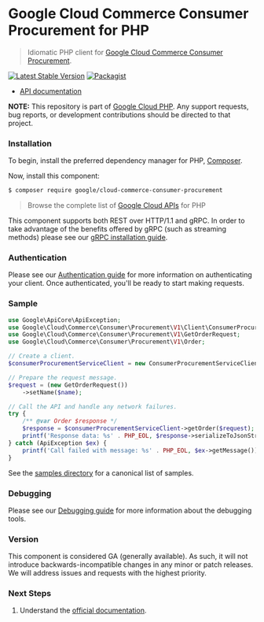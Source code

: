 # Google Cloud Commerce Consumer Procurement for PHP

> Idiomatic PHP client for [Google Cloud Commerce Consumer Procurement](https://cloud.google.com/marketplace).

[![Latest Stable Version](https://poser.pugx.org/google/cloud-commerce-consumer-procurement/v/stable)](https://packagist.org/packages/google/cloud-commerce-consumer-procurement) [![Packagist](https://img.shields.io/packagist/dm/google/cloud-commerce-consumer-procurement.svg)](https://packagist.org/packages/google/cloud-commerce-consumer-procurement)

* [API documentation](https://cloud.google.com/php/docs/reference/cloud-commerce-consumer-procurement/latest)

**NOTE:** This repository is part of [Google Cloud PHP](https://github.com/googleapis/google-cloud-php). Any
support requests, bug reports, or development contributions should be directed to
that project.

### Installation

To begin, install the preferred dependency manager for PHP, [Composer](https://getcomposer.org/).

Now, install this component:

```sh
$ composer require google/cloud-commerce-consumer-procurement
```

> Browse the complete list of [Google Cloud APIs](https://cloud.google.com/php/docs/reference)
> for PHP

This component supports both REST over HTTP/1.1 and gRPC. In order to take advantage of the benefits
offered by gRPC (such as streaming methods) please see our
[gRPC installation guide](https://cloud.google.com/php/grpc).

### Authentication

Please see our [Authentication guide](https://github.com/googleapis/google-cloud-php/blob/main/AUTHENTICATION.md) for more information
on authenticating your client. Once authenticated, you'll be ready to start making requests.

### Sample

```php
use Google\ApiCore\ApiException;
use Google\Cloud\Commerce\Consumer\Procurement\V1\Client\ConsumerProcurementServiceClient;
use Google\Cloud\Commerce\Consumer\Procurement\V1\GetOrderRequest;
use Google\Cloud\Commerce\Consumer\Procurement\V1\Order;

// Create a client.
$consumerProcurementServiceClient = new ConsumerProcurementServiceClient();

// Prepare the request message.
$request = (new GetOrderRequest())
    ->setName($name);

// Call the API and handle any network failures.
try {
    /** @var Order $response */
    $response = $consumerProcurementServiceClient->getOrder($request);
    printf('Response data: %s' . PHP_EOL, $response->serializeToJsonString());
} catch (ApiException $ex) {
    printf('Call failed with message: %s' . PHP_EOL, $ex->getMessage());
}
```

See the [samples directory](https://github.com/googleapis/google-cloud-php-commerce-consumer-procurement/tree/main/samples) for a canonical list of samples.

### Debugging

Please see our [Debugging guide](https://github.com/googleapis/google-cloud-php/blob/main/DEBUG.md)
for more information about the debugging tools.

### Version

This component is considered GA (generally available). As such, it will not introduce backwards-incompatible changes in
any minor or patch releases. We will address issues and requests with the highest priority.

### Next Steps

1. Understand the [official documentation](https://cloud.google.com/marketplace/docs/).
